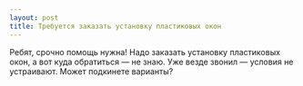 ```yaml
---
layout: post 
title: Требуется заказать установку пластиковых окон 
--- 
```

Ребят, срочно помощь нужна! Надо заказать установку пластиковых окон, а вот куда обратиться — не знаю. Уже везде звонил — условия не устраивают. Может подкинете варианты?